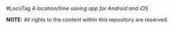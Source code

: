 #LocoTag
*A location/time saving app for Android and iOS*

**NOTE:** All rights to the content within this repository are reserved.